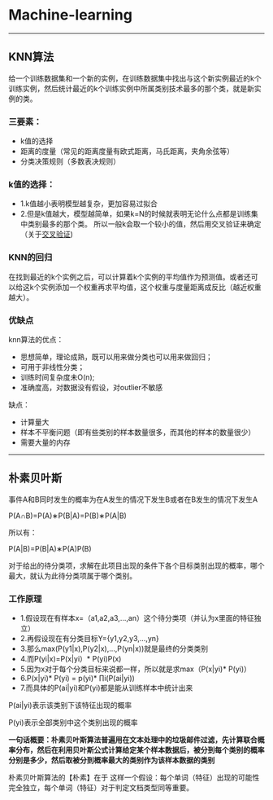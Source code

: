 # Machine-learning

--------------------
## KNN算法
给一个训练数据集和一个新的实例，在训练数据集中找出与这个新实例最近的k个训练实例，然后统计最近的k个训练实例中所属类别技术最多的那个类，就是新实例的类。
### 三要素：
- k值的选择
- 距离的度量（常见的距离度量有欧式距离，马氏距离，夹角余弦等）
- 分类决策规则（多数表决规则）

### k值的选择：
- 1.k值越小表明模型越复杂，更加容易过拟合
- 2.但是k值越大，模型越简单，如果k=N的时候就表明无论什么点都是训练集中类别最多的那个类。
所以一般k会取一个较小的值，然后用交叉验证来确定（关于[交叉验证](https://zhuanlan.zhihu.com/p/24825503?refer=rdatamining))
### KNN的回归
在找到最近的k个实例之后，可以计算着k个实例的平均值作为预测值。或者还可以给这k个实例添加一个权重再求平均值，这个权重与度量距离成反比（越近权重越大）。
### 优缺点
knn算法的优点：
- 思想简单，理论成熟，既可以用来做分类也可以用来做回归；
- 可用于非线性分类；
- 训练时间复杂度未O(n);
- 准确度高，对数据没有假设，对outlier不敏感

缺点：
- 计算量大
- 样本不平衡问题（即有些类别的样本数量很多，而其他的样本的数量很少）
- 需要大量的内存

-----------

## 朴素贝叶斯
事件A和B同时发生的概率为在A发生的情况下发生B或者在B发生的情况下发生A

P(A∩B)=P(A)∗P(B|A)=P(B)∗P(A|B)

所以有：

P(A|B)=P(B|A)∗P(A)P(B)

对于给出的待分类项，求解在此项目出现的条件下各个目标类别出现的概率，哪个最大，就认为此待分类项属于哪个类别。

### 工作原理
- 1.假设现在有样本x=（a1,a2,a3,...,an）这个待分类项（并认为x里面的特征独立）
- 2.再假设现在有分类目标Y={y1,y2,y3,...,yn}
- 3.那么max(P(y1|x),P(y2|x),...,P(yn|x))就是最终的分类类别
- 4.而P(yi|x)=P(x|yi）* P(yi)P(x)
- 5.因为x对于每个分类目标来说都一样，所以就是求max（P(x|yi)* P(yi)）
- 6.P(x|yi)* P(yi) = p(yi)* ∏i(P(ai|yi)) 
- 7.而具体的P(ai|yi)和P(yi)都是能从训练样本中统计出来

P(ai|yi)表示该类别下该特征出现的概率

P(yi)表示全部类别中这个类别出现的概率

**一句话概要：朴素贝叶斯算法普遍用在文本处理中的垃圾邮件过滤，先计算联合概率分布，然后在利用贝叶斯公式计算给定某个样本数据后，被分到每个类别的概率分别是多少，然后取被分到概率最大的类别作为该样本数据的类别**

朴素贝叶斯算法的【朴素】在于 这样一个假设：每个单词（特征）出现的可能性完全独立，每个单词（特征）对于判定文档类型同等重要。

  
  
